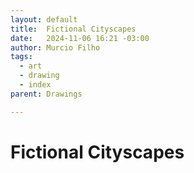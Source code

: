 ```yaml
---
layout: default
title:  Fictional Cityscapes
date:   2024-11-06 16:21 -03:00
author: Murcio Filho
tags:
  - art
  - drawing
  - index
parent: Drawings

---
```


# Fictional Cityscapes

